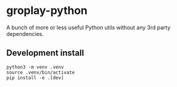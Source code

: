 # groplay-python

A bunch of more or less useful Python utils without any 3rd party dependencies.

## Development install

```shell
python3 -m venv .venv
source .venv/bin/activate
pip install -e .[dev]
```

